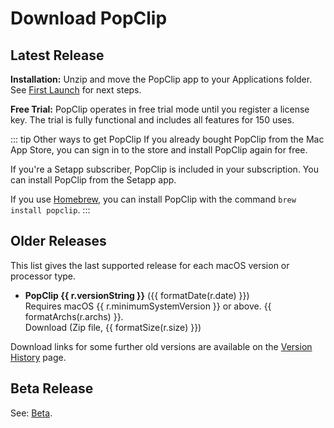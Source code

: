 <script setup>
import Button from '/components/Button.vue';
import Download from '/components/Download.vue';
import Link from "/components/Link.vue";
import { data } from "/components/data/releases.data";
import { formatDate, formatSize, formatArchs } from "/components/helpers/formatters";

const prod = data.production[0];
const beta = data.beta[0];
const pinned = data.production.filter((r) => r.pin);

</script>

# Download PopClip

## Latest Release

<Download
name="PopClip"
:ver="prod.versionString"
:date="prod.date"
:size="prod.size"
:os="prod.minimumSystemVersion"
:archs="prod.archs"
:url="prod.url"
notes="/changelog"
channel="production"
/>

**Installation:** Unzip and move the PopClip app to your Applications folder. See [First Launch](/guide/install#first-launch) for next steps.

**Free Trial:** PopClip operates in free trial mode until you register a license key. The trial is fully functional and includes all features for 150 uses.

::: tip Other ways to get PopClip
If you already bought PopClip from the <Link k="mas.storeUrl">Mac App Store</Link>, you can sign in to the store and install PopClip again for free.

If you're a <Link k="setapp.referralUrl">Setapp</Link> subscriber, PopClip is included in your subscription. You can install PopClip from the Setapp app.

If you use [Homebrew](https://brew.sh/), you can install PopClip with the command `brew install popclip`.
:::

## Older Releases

This list gives the last supported release for each macOS version or processor type.

<ul>
  <li v-for="r in pinned">
    <b>PopClip {{ r.versionString }}</b> ({{ formatDate(r.date) }})<br>
    Requires macOS {{ r.minimumSystemVersion }} or above. {{ formatArchs(r.archs) }}.<br>
    <a :href="r.url">Download</a> (Zip file, {{ formatSize(r.size) }})
  </li>
</ul>

Download links for some further old versions are available on the [Version History](/changelog) page.

## Beta Release

See: [Beta](/beta).
